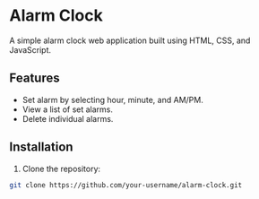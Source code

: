 # Alarm Clock

A simple alarm clock web application built using HTML, CSS, and JavaScript.

## Features

- Set alarm by selecting hour, minute, and AM/PM.
- View a list of set alarms.
- Delete individual alarms.

## Installation

1. Clone the repository:

```bash
git clone https://github.com/your-username/alarm-clock.git
